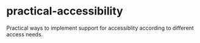 # practical-accessibility
Practical ways to implement support for accessiblity according to different access needs.
